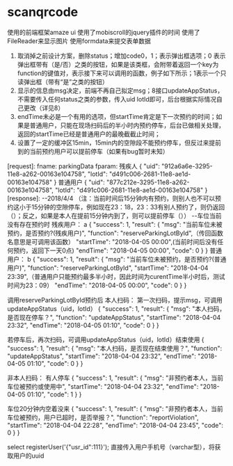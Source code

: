 # scanqrcode
使用的前端框架amaze ui
使用了mobiscroll的jquery插件的时间
使用了FileReader来显示图片
使用formdata来提交表单数据

 1. 取消掉之前设计方案，删除status；增加code0，1；表示弹出框选项；0 表示 弹出框带有（是/否）之类的按钮，如果是该类框，会附带着返回一个key为function的键值对，表示接下来可以调用的函数，例子如下所示；1表示一个只读弹出框（带有“是”之类的按钮）
2. 显示的信息由msg决定，前端不再自己拟定msg；8接口updateAppStatus，不需要传入任何status之类的参数，传入uid lotId即可，后台根据实际情况自己更改（详见8）
3. endTime未必是一个有用的选项，但startTime肯定是下一次预约的时间；如果是普通用户，只能在现场扫码后的半小时内预约停车，后台已做相关处理，返回的startTime已经是普通用户的最晚截截止时间；
4. 设置了一定的缓冲区15min，15min内的空隙段不能预约停车，但反过来提前到的当前预约用户可以提前停车（如果有bug暂时未知）

[request]:
fname: parkingData
fparam: 
残疾人
{
      "uid": "912a6a6e-3295-11e8-a262-00163e104758",
      "lotId": "d491c006-2681-11e8-ae1d-00163e104758"
}
普通用户
{
      "uid": "877c212e-3295-11e8-a262-00163e104758",
      "lotId": "d491c006-2681-11e8-ae1d-00163e104758"
}
[response]:
--2018/4/4
（注：当前时间后15分钟内有预约，则别人也不可以预约这小于15分钟的空隙停车，例如现在23：18，23：33有别人预约了，则仍返回（）；反之，如果是本人在提前15分钟内到了，则可以提前停车（））
--车位当前没有存在预约时 
残疾用户：
a
{
    "success": 1,
    "result": {
        "msg": "当前车位未被预约，是否预约?(残疾用户)",
        "function": "reserveParkingLotById",（传回函数名意思是可调用该函数）
        "startTime": "2018-04-05 00:00",(当前时间后没有任何预约，返回下一天0点)
        "endTime": "2018-04-05 00:00",
        "code": 0
    }
}
普通用户：
b
{
    "success": 1,
    "result": {
        "msg": "当前车位未被预约，是否预约?(普通用户)",
        "function": "reserveParkingLotById",
        "startTime": "2018-04-04 23:39",（普通用户只能预约最多半小时，因此时间为curentTime半小时后，测试时间为23：09）
        "endTime": "2018-04-05 00:00",
        "code": 0
    }
}

调用reserveParkingLotById预约后
本人扫码：
第一次扫码，提示msg，可调用updateAppStatus（uid，lotId）
{
    "success": 1,
    "result": {
        "msg": "本人扫码，是否现在停车？",
        "function": "updateAppStatus",
        "startTime": "2018-04-04 23:32",
        "endTime": "2018-04-05 01:10",
        "code": 0
    }
}

若停车后，再次扫码，可调用updateAppStatus（uid，lotId）结束使用
{
    "success": 1,
    "result": {
        "msg": "本人扫码，是否现在结束使用？",
        "function": "updateAppStatus",
        "startTime": "2018-04-04 23:32",
        "endTime": "2018-04-05 01:10",
        "code": 0
    }
}

非本人扫码：
有人停车
{
    "success": 1,
    "result": {
        "msg": "非预约者本人，当前车位被预约或使用中",
        "startTime": "2018-04-04 23:32",
        "endTime": "2018-04-05 01:10",
        "code": 1
    }
}

车位20分钟内空着没来
{
    "success": 1,
    "result": {
        "msg": "非预约者本人，当前车位被预约，用户已超时，是否举报？",
        "function": "reportViolation",
        "startTime": "2018-04-04 22:28",
        "endTime": "2018-04-04 23:45",
        "code": 0
    }
}

select registerUser('{"usr_id":111}');
直接传入用户手机号（varchar型），将获取用户的uuid
